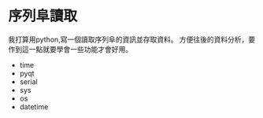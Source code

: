 # 序列阜讀取

我打算用python,寫一個讀取序列阜的資訊並存取資料。
方便往後的資料分析，要作到這一點就要學會一些功能才會好用。

- time
- pyqt
- serial
- sys
- os
- datetime

